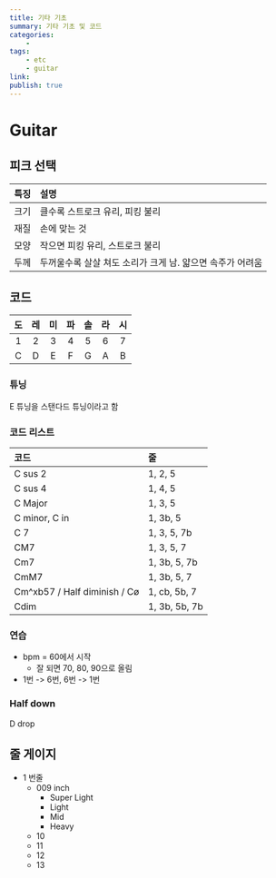 ```yaml
---
title: 기타 기초
summary: 기타 기초 및 코드
categories:
    - 
tags:
    - etc
    - guitar
link: 
publish: true
---
```


# Guitar

## 피크 선택

| 특징 | 설명 |
| :-- | :-- |
| 크기 | 클수록 스트로크 유리, 피킹 불리 |
| 재질 | 손에 맞는 것 |
| 모양 | 작으면 피킹 유리, 스트로크 불리 |
| 두께 | 두꺼울수록 살살 쳐도 소리가 크게 남. 얇으면 속주가 어려움 |

## 코드

| 도 | 레 | 미 | 파 | 솔 | 라 | 시 |
| :--: | :--: | :--: | :--: | :--: | :--: | :--: |
| 1 | 2 | 3 | 4 | 5 | 6 | 7 |
| C | D | E | F | G | A | B |

### 튜닝

E 튜닝을 스탠다드 튜닝이라고 함

### 코드 리스트

| 코드 | 줄 |
| :-- | :-- |
| C sus 2 | 1, 2, 5 |
| C sus 4 | 1, 4, 5 |
| C Major | 1, 3, 5 |
| C minor, C in | 1, 3b, 5 |
| C 7 | 1, 3, 5, 7b |
| CM7 | 1, 3, 5, 7 |
| Cm7 | 1, 3b, 5, 7b |
| CmM7 | 1, 3b, 5, 7 |
| Cm^xb57 / Half diminish / Cø | 1, cb, 5b, 7 |
| Cdim | 1, 3b, 5b, 7b |

### 연습

- bpm = 60에서 시작
  - 잘 되면 70, 80, 90으로 올림
- 1번 -> 6번, 6번 -> 1번

### Half down

D drop

## 줄 게이지

- 1 번줄
  - 009 inch
    - Super Light
    - Light
    - Mid
    - Heavy
  - 10
  - 11
  - 12
  - 13
